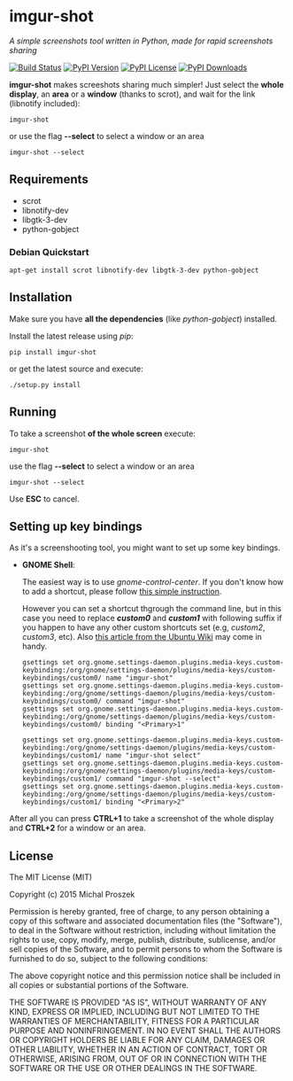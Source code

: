 # imgur-shot
_A simple screenshots tool written in Python, made for rapid screenshots sharing_

[![Build Status](https://travis-ci.org/poxip/imgur-shot.svg?branch=master)](https://travis-ci.org/poxip/imgur-shot)
[![PyPI Version](https://img.shields.io/pypi/v/imgur-shot.svg)](https://pypi.python.org/pypi/imgur-shot) 
[![PyPI License](https://img.shields.io/pypi/l/imgur-shot.svg)](https://github.com/poxip/imgur-shot/blob/master/LICENSE) 
[![PyPI Downloads](https://img.shields.io/pypi/dm/imgur-shot.svg)](https://pypi.python.org/pypi/imgur-shot)

__imgur-shot__ makes screeshots sharing much simpler! Just select the __whole display__, an __area__ or a __window__ (thanks to scrot), and wait for the link (libnotify included):
```
imgur-shot
```
or use the flag __--select__ to select a window or an area
```
imgur-shot --select
```
## Requirements
* scrot
* libnotify-dev
* libgtk-3-dev
* python-gobject

### Debian Quickstart
```
apt-get install scrot libnotify-dev libgtk-3-dev python-gobject
```
## Installation
Make sure you have __all the dependencies__ (like _python-gobject_) installed.

Install the latest release using _pip_:
```
pip install imgur-shot
```
or get the latest source and execute:
```
./setup.py install
```
## Running
To take a screenshot __of the whole screen__ execute:
```
imgur-shot
```
use the flag __--select__ to select a window or an area
```
imgur-shot --select
```
Use __ESC__ to cancel.
## Setting up key bindings
As it's a screenshooting tool, you might want to set up some key bindings.
* __GNOME Shell__:

  The easiest way is to use _gnome-control-center_. If you don't know how to add a shortcut, please follow [this simple instruction](http://askubuntu.com/a/73488/281272).

  However you can set a shortcut thgrough the command line, but in this case you need to replace ___custom0___ and ___custom1___ with following suffix if you happen to have any other custom shortcuts set (e.g, _custom2_, _custom3_, etc). Also [this article from the Ubuntu Wiki](https://wiki.ubuntu.com/Keybindings) may come in handy.
  ```
  gsettings set org.gnome.settings-daemon.plugins.media-keys.custom-keybinding:/org/gnome/settings-daemon/plugins/media-keys/custom-keybindings/custom0/ name "imgur-shot"
  gsettings set org.gnome.settings-daemon.plugins.media-keys.custom-keybinding:/org/gnome/settings-daemon/plugins/media-keys/custom-keybindings/custom0/ command "imgur-shot"
  gsettings set org.gnome.settings-daemon.plugins.media-keys.custom-keybinding:/org/gnome/settings-daemon/plugins/media-keys/custom-keybindings/custom0/ binding "<Primary>1"

  gsettings set org.gnome.settings-daemon.plugins.media-keys.custom-keybinding:/org/gnome/settings-daemon/plugins/media-keys/custom-keybindings/custom1/ name "imgur-shot select"
  gsettings set org.gnome.settings-daemon.plugins.media-keys.custom-keybinding:/org/gnome/settings-daemon/plugins/media-keys/custom-keybindings/custom1/ command "imgur-shot --select"
  gsettings set org.gnome.settings-daemon.plugins.media-keys.custom-keybinding:/org/gnome/settings-daemon/plugins/media-keys/custom-keybindings/custom1/ binding "<Primary>2"
  ```

After all you can press __CTRL+1__ to take a screenshot of the whole display and __CTRL+2__ for a window or an area.
  
## License
The MIT License (MIT)

Copyright (c) 2015 Michal Proszek

Permission is hereby granted, free of charge, to any person obtaining a copy
of this software and associated documentation files (the "Software"), to deal
in the Software without restriction, including without limitation the rights
to use, copy, modify, merge, publish, distribute, sublicense, and/or sell
copies of the Software, and to permit persons to whom the Software is
furnished to do so, subject to the following conditions:

The above copyright notice and this permission notice shall be included in
all copies or substantial portions of the Software.

THE SOFTWARE IS PROVIDED "AS IS", WITHOUT WARRANTY OF ANY KIND, EXPRESS OR
IMPLIED, INCLUDING BUT NOT LIMITED TO THE WARRANTIES OF MERCHANTABILITY,
FITNESS FOR A PARTICULAR PURPOSE AND NONINFRINGEMENT. IN NO EVENT SHALL THE
AUTHORS OR COPYRIGHT HOLDERS BE LIABLE FOR ANY CLAIM, DAMAGES OR OTHER
LIABILITY, WHETHER IN AN ACTION OF CONTRACT, TORT OR OTHERWISE, ARISING FROM,
OUT OF OR IN CONNECTION WITH THE SOFTWARE OR THE USE OR OTHER DEALINGS IN
THE SOFTWARE.
